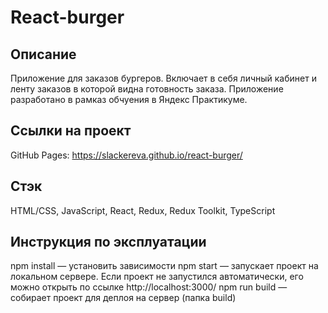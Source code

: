 # React-burger

## Описание
Приложение для заказов бургеров. Включает в себя личный кабинет и ленту заказов в которой видна готовность заказа.
Приложение разработано в рамказ обчуения в Яндекс Практикуме.

## Ссылки на проект
GitHub Pages: https://slackereva.github.io/react-burger/

## Стэк
HTML/CSS, JavaScript, React, Redux, Redux Toolkit, TypeScript

## Инструкция по эксплуатации
npm install — установить зависимости
npm start — запускает проект на локальном сервере. Если проект не запустился автоматически, его можно открыть по ссылке http://localhost:3000/
npm run build — собирает проект для деплоя на сервер (папка build)

